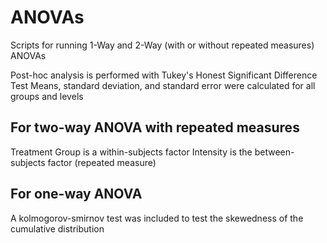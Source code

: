 # ANOVAs
Scripts for running 1-Way and 2-Way (with or without repeated measures) ANOVAs

Post-hoc analysis is performed with Tukey's Honest Significant Difference Test
Means, standard deviation, and standard error were calculated for all groups and levels

## For two-way ANOVA with repeated measures
Treatment Group is a within-subjects factor
Intensity is the between-subjects factor (repeated measure)

## For one-way ANOVA
A kolmogorov-smirnov test was included to test the skewedness of the 
cumulative distribution
